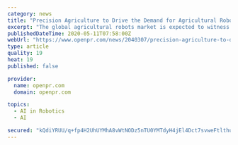 ```yaml
---
category: news
title: "Precision Agriculture to Drive the Demand for Agricultural Robots"
excerpt: "The global agricultural robots market is expected to witness a CAGR of around 22 to surpass 20 billion by 2025 With its recently published study Global Agricultural Robots Market Drivers Restraints Opportunities Trends and Forecast up to 2025 Infoholic Research"
publishedDateTime: 2020-05-11T07:58:00Z
webUrl: "https://www.openpr.com/news/2040307/precision-agriculture-to-drive-the-demand-for-agricultural"
type: article
quality: 19
heat: 19
published: false

provider:
  name: openpr.com
  domain: openpr.com

topics:
  - AI in Robotics
  - AI

secured: "kQdiYRUU/q+fp4H2UhUYMhA8vWtNODz5nTU0YMTdyH4jEl4Dct7svweFtlthuMjSIzP91SMwSWaAGsi7510QPVsIddR69+Xqh8VQpAhv2ihmRXk9KNc0qbng6DGhgd/jexxIglFwvvy1/r0a6wIDRD3EYMehg2PtZ95dV4/QoyzPCrPpZ1c6wDLCRLCgA60Au0dS/d/B5CfseSde9ne4HsEsM5dfNHLRK2Calp1ZrYgzsq8gopZZ/FTk+ke3Xaya4snr03ww/5HnJ+9MdDKTDOE8iqNX0nnbFOTgMrt/uvXBNDKZ5ydlIUy3LYOL/W3JmlyWx8p6Zkrw9kafhj6vaSK+13AUXtEzeHn0HVcUNlmqyucDhFjQoypwxynClNEJZfFZB9A+C859r4TzFFHw2yNpK0n+w2pBopjGPmhHJbRrjubhMAnIdj+2zxpo81CFO6jN7chogE7x7p30u7aj7BEKBPzVN6ul6S6kt3O2DFA=;FxoZll403z89kfByKVrDvw=="
---
```



